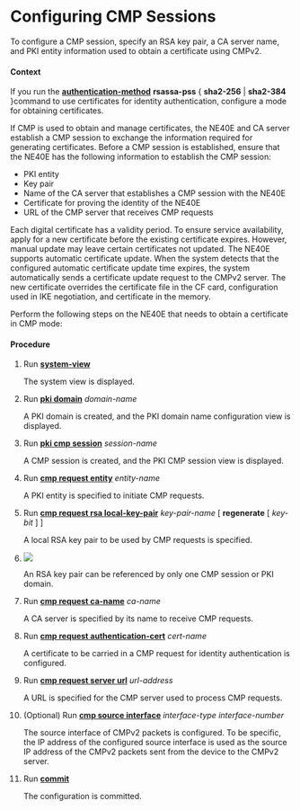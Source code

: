 Configuring CMP Sessions
========================

To configure a CMP session, specify an RSA key pair, a CA server name, and PKI entity information used to obtain a certificate using CMPv2.

#### Context

If you run the [**authentication-method**](cmdqueryname=authentication-method+rsassa-pss) **rsassa-pss** { **sha2-256** | **sha2-384** }command to use certificates for identity authentication, configure a mode for obtaining certificates.

If CMP is used to obtain and manage certificates, the NE40E and CA server establish a CMP session to exchange the information required for generating certificates. Before a CMP session is established, ensure that the NE40E has the following information to establish the CMP session:

* PKI entity
* Key pair
* Name of the CA server that establishes a CMP session with the NE40E
* Certificate for proving the identity of the NE40E
* URL of the CMP server that receives CMP requests

Each digital certificate has a validity period. To ensure service availability, apply for a new certificate before the existing certificate expires. However, manual update may leave certain certificates not updated. The NE40E supports automatic certificate update. When the system detects that the configured automatic certificate update time expires, the system automatically sends a certificate update request to the CMPv2 server. The new certificate overrides the certificate file in the CF card, configuration used in IKE negotiation, and certificate in the memory.

Perform the following steps on the NE40E that needs to obtain a certificate in CMP mode:


#### Procedure

1. Run [**system-view**](cmdqueryname=system-view)
   
   
   
   The system view is displayed.
2. Run [**pki domain**](cmdqueryname=pki+domain) *domain-name*
   
   
   
   A PKI domain is created, and the PKI domain name configuration view is displayed.
3. Run [**pki cmp session**](cmdqueryname=pki+cmp+session) *session-name*
   
   
   
   A CMP session is created, and the PKI CMP session view is displayed.
4. Run [**cmp request entity**](cmdqueryname=cmp+request+entity) *entity-name*
   
   
   
   A PKI entity is specified to initiate CMP requests.
5. Run [**cmp request rsa local-key-pair**](cmdqueryname=cmp+request+rsa+local-key-pair+regenerate) *key-pair-name* [ **regenerate** [ *key-bit* ] ]
   
   
   
   A local RSA key pair to be used by CMP requests is specified.
6. ![](../../../../public_sys-resources/notice_3.0-en-us.png) 
   
   An RSA key pair can be referenced by only one CMP session or PKI domain.
7. Run [**cmp request ca-name**](cmdqueryname=cmp+request+ca-name) *ca-name*
   
   
   
   A CA server is specified by its name to receive CMP requests.
8. Run [**cmp request authentication-cert**](cmdqueryname=cmp+request+authentication-cert) *cert-name*
   
   
   
   A certificate to be carried in a CMP request for identity authentication is configured.
9. Run [**cmp request server url**](cmdqueryname=cmp+request+server+url) *url-address*
   
   
   
   A URL is specified for the CMP server used to process CMP requests.
10. (Optional) Run [**cmp source interface**](cmdqueryname=cmp+source+interface) *interface-type* *interface-number*
    
    
    
    The source interface of CMPv2 packets is configured. To be specific, the IP address of the configured source interface is used as the source IP address of the CMPv2 packets sent from the device to the CMPv2 server.
11. Run [**commit**](cmdqueryname=commit)
    
    
    
    The configuration is committed.